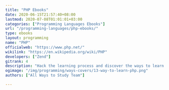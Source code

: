 ```yaml
---
title: "PHP Ebooks"
date: 2020-06-15T21:57:40+08:00
lastmod: 2020-07-08T01:01:01+03:00
categories: ["Programming Languages Ebooks"]
url: "/programming-languages/php-ebooks/"
type: ebooks
layout: programming
name: "PHP"
officialweb: "https://www.php.net/"
wikilink: "https://en.wikipedia.org/wiki/PHP"
developers: ["Zend"]
gitrank: 4
description: "Hack the learning process and discover the ways to learn PHP programming easier with their pros and cons suggested for any level from beginner to professional."
ogimage: "/img/programming/ways-covers/13-way-to-learn-php.png"
authors: ["All Ways to Study Team"]

---
```


